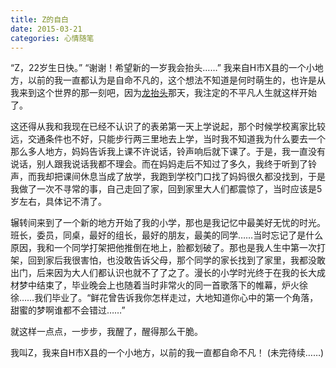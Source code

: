 ```yaml
---
title: Z的自白
date: 2015-03-21
categories: 心情随笔
---
```


“Z，22岁生日快。”
“谢谢！希望新的一岁我会抬头……”
我来自H市X县的一个小地方，以前的我一直都认为是自命不凡的，这个想法不知道是何时萌生的，也许是从我来到这个世界的那一刻吧，因为[龙抬头](ttp://baike.baidu.com/subview/26664/8839700.htm)那天，我注定的不平凡人生就这样开始了。

<!--more-->

这还得从我和我现在已经不认识了的表弟第一天上学说起，那个时候学校离家比较远，交通条件也不好，只能步行两三里地去上学，当时我不知道我为什么要去一个那么多人地方，妈妈告诉我上课不许说话，铃声响后就下课了。于是，我一直没有说话，别人跟我说话我都不理会。而在妈妈走后不知过了多久，我终于听到了铃声，而我却把课间休息当成了放学，我跑到学校门口找了妈妈很久都没找到，于是我做了一次不寻常的事，自己走回了家，回到家里大人们都震惊了，当时应该是5岁左右，具体记不清了。  

辗转间来到了一个新的地方开始了我的小学，那也是我记忆中最美好无忧的时光。班长，委员，同桌，最好的组长，最好的朋友，最美的同学……当时忘记了是什么原因，我和一个同学打架把他推倒在地上，脸都划破了。那也是我人生中第一次打架，回到家后我很害怕，也没敢告诉父母，那个同学的家长找到了家里，我都没敢出门，后来因为大人们都认识也就不了了之了。漫长的小学时光终于在我的长大成材梦中结束了，毕业晚会上也随着当时非常火的同一首歌落下的帷幕，炉火徐徐……我们毕业了。“鲜花曾告诉我你怎样走过，大地知道你心中的第一个角落，甜蜜的梦啊谁都不会错过……”

就这样一点点，一步步，我醒了，醒得那么干脆。

我叫Z，我来自H市X县的一个小地方，以前的我一直都自命不凡！
(未完待续……)








